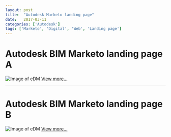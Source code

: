 ```yaml
---
layout: post
title:  "Autodesk Marketo landing page"
date:   2017-03-11
categories: ['Autodesk']  
tags: ['Marketo', 'Digital', 'Web', 'Landing page']
---
```


# Autodesk BIM Marketo landing page A
![Image of eDM](https://raw.githubusercontent.com/gbjack/gbjack.github.io/master/assets/images/auto1.png)
[View more...](https://goo.gl/9PYkAm)


---


# Autodesk BIM Marketo landing page B
![Image of eDM](https://raw.githubusercontent.com/gbjack/gbjack.github.io/master/assets/images/auto2.png)
[View more...](https://goo.gl/jcVFnU)
